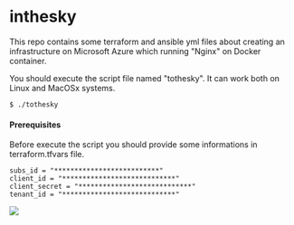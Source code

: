 # inthesky

This repo contains some terraform and ansible yml files about creating an infrastructure on Microsoft Azure which running "Nginx" on Docker container.

You should execute the script file named "tothesky". It can work both on Linux and MacOSx systems. 



`$ ./tothesky`

#### Prerequisites

Before execute the script you should provide some informations in terraform.tfvars file. 

    subs_id = "**************************"
    client_id = "****************************"
    client_secret = "****************************"
    tenant_id = "****************************"


![](https://i.imgur.com/66zpG6s.png)
